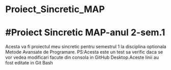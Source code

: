 # Proiect_Sincretic_MAP
# #Proiect Sincretic MAP-anul 2-sem.1

Acesta va fi proiectul meu sincretic pentru semestrul 1 la disciplina optionala Metode Avansate de Programare.
PS:Acesta este un test sa verific daca se vor vedea modificari facute din consola
in GitHub Desktop.Aceste linii au fost editate in Git Bash

